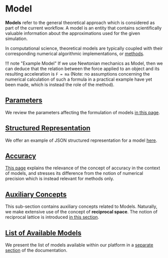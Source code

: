 # Model

**Models** refer to the general theoretical approach which is considered as part of the current workflow. A model is an entity that contains scientifically valuable information about the approximations used for the given simulation.

In computational science, theoretical models are typically coupled with their corresponding numerical algorithmic implementations, or [methods](../methods/overview.md).

!!! note "Example Model"
    If we use Newtonian mechanics as Model, then we can deduce that the relation between the force applied to an object and its resulting acceleration is `F = ma` (Note: no assumptions concerning the numerical calculation of such a formula in a practical example have yet been made, which is instead the role of the method).

## [Parameters](parameters.md)

We review the parameters affecting the formulation of models [in this page](parameters.md).

## [Structured Representation](data.md)

We offer an example of JSON structured representation for a model [here](data.md).

## [Accuracy](accuracy.md)

[This page](accuracy.md) explains the relevance of the concept of accuracy in the context of models, and stresses its difference from the notion of numerical precision which is instead relevant for methods only.

## [Auxiliary Concepts](auxiliary-concepts/reciprocal-space.md)

This sub-section contains auxiliary concepts related to Models. Naturally, we make extensive use of the concept of **reciprocal space**. The notion of reciprocal lattice is introduced [in this section](auxiliary-concepts/reciprocal-space.md).

## [List of Available Models](../models-directory/overview.md)

We present the list of models available within our platform in a [separate section](../models-directory/overview.md) of the documentation.
